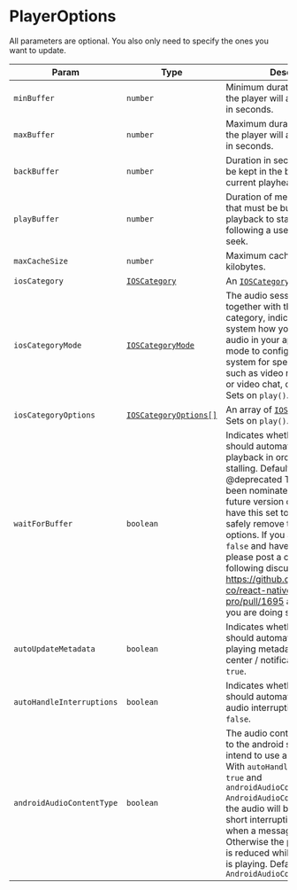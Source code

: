 # PlayerOptions

All parameters are optional. You also only need to specify the ones you want to update.

| Param | Type | Description | Android | iOS |
|-------|------|-------------|---------|-----|
| `minBuffer` | `number` | Minimum duration of media that the player will attempt to buffer in seconds. | ✅ | ✅ |
| `maxBuffer` | `number` | Maximum duration of media that the player will attempt to buffer in seconds. | ✅ | ❌ |
| `backBuffer` | `number` | Duration in seconds that should be kept in the buffer behind the current playhead time. | ✅ | ❌ |
| `playBuffer` | `number` | Duration of media in seconds that must be buffered for playback to start or resume following a user action such as a seek. | ✅ | ❌ |
| `maxCacheSize` | `number` | Maximum cache size in kilobytes. | ✅ | ❌ |
| `iosCategory` | [`IOSCategory`](../constants/ios-category.md) | An [`IOSCategory`](../constants/ios-category.md). Sets on `play()`. | ❌ | ✅  |
| `iosCategoryMode` | [`IOSCategoryMode`](../constants/ios-category-mode.md) | The audio session mode, together with the audio session category, indicates to the system how you intend to use audio in your app. You can use a mode to configure the audio system for specific use cases such as video recording, voice or video chat, or audio analysis. Sets on `play()`. | ❌ | ✅  |
| `iosCategoryOptions` | [`IOSCategoryOptions[]`](../constants/ios-category-options.md) | An array of [`IOSCategoryOptions`](../constants/ios-category-options.md). Sets on `play()`. | ❌ | ✅  |
| `waitForBuffer` | `boolean` | Indicates whether the player should automatically delay playback in order to minimize stalling. Defaults to `true`. @deprecated This option has been nominated for removal in a future version of RNTP. If you have this set to `true`, you can safely remove this from the options. If you are setting this to `false` and have a reason for that, please post a comment in the following discussion: https://github.com/evergrace-co/react-native-audio-pro/pull/1695 and describe why you are doing so. | ✅ | ✅ |
| `autoUpdateMetadata` | `boolean` | Indicates whether the player should automatically update now playing metadata data in control center / notification. Defaults to `true`. | ✅ | ✅ |
| `autoHandleInterruptions` | `boolean` | Indicates whether the player should automatically handle audio interruptions. Defaults to `false`. | ✅ | ✅ |
| `androidAudioContentType` | `boolean` | The audio content type indicates to the android system how you intend to use audio in your app. With `autoHandleInterruptions: true` and `androidAudioContentType: AndroidAudioContentType.Speech`, the audio will be paused during short interruptions, such as when a message arrives. Otherwise the playback volume is reduced while the notification is playing. Defaults to `AndroidAudioContentType.Music` | ✅ | ❌ |

